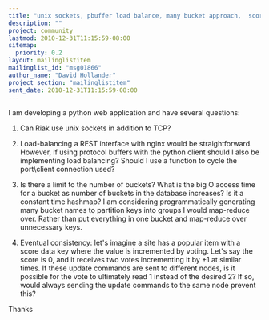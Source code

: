 ```yaml
---
title: "unix sockets, pbuffer load balance, many bucket approach,  score	consistency?"
description: ""
project: community
lastmod: 2010-12-31T11:15:59-08:00
sitemap:
  priority: 0.2
layout: mailinglistitem
mailinglist_id: "msg01866"
author_name: "David Hollander"
project_section: "mailinglistitem"
sent_date: 2010-12-31T11:15:59-08:00
---
```



I am developing a python web application and have several questions:

1. Can Riak use unix sockets in addition to TCP?

2. Load-balancing a REST interface with nginx would be straightforward.
However, if using protocol buffers with the python client should I also
be implementing load balancing? Should I use a function to cycle the
port\\client connection used?

3. Is there a limit to the number of buckets? What is the big O access
time for a bucket as number of buckets in the database increases? Is it
a constant time hashmap? I am considering programmatically generating
many bucket names to partition keys into groups I would map-reduce over.
Rather than put everything in one bucket and map-reduce over unnecessary
keys.

4. Eventual consistency: let's imagine a site has a popular item with a
score data key where the value is incremented by voting. Let's say the
score is 0, and it receives two votes incrementing it by +1 at similar
times. If these update commands are sent to different nodes, is it
possible for the vote to ultimately read 1 instead of the desired 2? If
so, would always sending the update commands to the same node prevent
this?

Thanks
